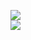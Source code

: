 [![](https://img.shields.io/badge/Made%20With-Github%20Spray-lightgrey.svg?style=for-the-badge&logo=github)](https://github.com/Annihil/github-spray#2883)  
[![](https://i.imgur.com/2DrTn0Z.gif)](https://github.com/Annihil/github-spray)